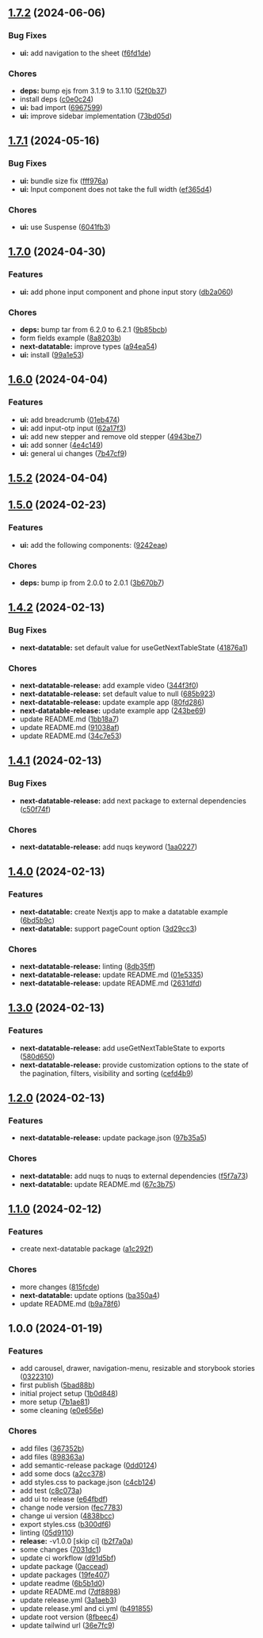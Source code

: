 ## [1.7.2](https://github.com/lifespikes/packages/compare/v1.7.1...v1.7.2) (2024-06-06)


### Bug Fixes

* **ui:** add navigation to the sheet ([f6fd1de](https://github.com/lifespikes/packages/commit/f6fd1de3a114a03459367ca47831ba839f738e55))


### Chores

* **deps:** bump ejs from 3.1.9 to 3.1.10 ([52f0b37](https://github.com/lifespikes/packages/commit/52f0b376e8038c32bd564cff9326d5fa7227dad9))
* install deps ([c0e0c24](https://github.com/lifespikes/packages/commit/c0e0c2405c895290c7ef294745502be67f3188a4))
* **ui:** bad import ([6967599](https://github.com/lifespikes/packages/commit/6967599b3d931106bd5491b1c921db1bb2e4608e))
* **ui:** improve sidebar implementation ([73bd05d](https://github.com/lifespikes/packages/commit/73bd05d48cdbb51f7c7080c863609d2420345d0d))

## [1.7.1](https://github.com/lifespikes/packages/compare/v1.7.0...v1.7.1) (2024-05-16)


### Bug Fixes

* **ui:** bundle size fix ([fff976a](https://github.com/lifespikes/packages/commit/fff976ab0c75fb138c59fe9f6ecd9256f52f89f8))
* **ui:** Input component does not take the full width ([ef365d4](https://github.com/lifespikes/packages/commit/ef365d4c536b79d8339f173df736391e6108c535))


### Chores

* **ui:** use Suspense ([6041fb3](https://github.com/lifespikes/packages/commit/6041fb3b97f5406e2d5329a3cdbd1b412a6f05f8))

## [1.7.0](https://github.com/lifespikes/packages/compare/v1.6.0...v1.7.0) (2024-04-30)


### Features

* **ui:** add phone input component and phone input story ([db2a060](https://github.com/lifespikes/packages/commit/db2a06016baee6c067de8473c0b8e5f019a782b7))


### Chores

* **deps:** bump tar from 6.2.0 to 6.2.1 ([9b85bcb](https://github.com/lifespikes/packages/commit/9b85bcb3514b21e9ad3ba67d5f17b62a2ae59103))
* form fields example ([8a8203b](https://github.com/lifespikes/packages/commit/8a8203ba9168c1661bf6ecd21d9b2f93894573de))
* **next-datatable:** improve types ([a94ea54](https://github.com/lifespikes/packages/commit/a94ea54261f831ef7ed05bf9e6d9bd19c9a3f8a8))
* **ui:** install ([99a1e53](https://github.com/lifespikes/packages/commit/99a1e53bed510fbffd1309ec7a9157b3ab8c5ba6))

## [1.6.0](https://github.com/lifespikes/packages/compare/v1.5.2...v1.6.0) (2024-04-04)


### Features

* **ui:** add breadcrumb ([01eb474](https://github.com/lifespikes/packages/commit/01eb4747d4cc8427aa5ab451c2cf9a8d10ddb919))
* **ui:** add input-otp input ([62a17f3](https://github.com/lifespikes/packages/commit/62a17f30b96141eea81f6d74651b151c31076442))
* **ui:** add new stepper and remove old stepper ([4943be7](https://github.com/lifespikes/packages/commit/4943be797139ba0f381df819036998c72a810eda))
* **ui:** add sonner ([4e4c149](https://github.com/lifespikes/packages/commit/4e4c14914c2f77491471e5706b17027b0d9f45b7))
* **ui:** general ui changes ([7b47cf9](https://github.com/lifespikes/packages/commit/7b47cf9315661cdf730c4115f7b5b5da70a8a161))

## [1.5.2](https://github.com/lifespikes/packages/compare/v1.5.1...v1.5.2) (2024-04-04)

## [1.5.0](https://github.com/lifespikes/packages/compare/v1.4.2...v1.5.0) (2024-02-23)


### Features

* **ui:** add the following components: ([9242eae](https://github.com/lifespikes/packages/commit/9242eae499d1b23df682d6af6e9e8c2d9a636ef7))


### Chores

* **deps:** bump ip from 2.0.0 to 2.0.1 ([3b670b7](https://github.com/lifespikes/packages/commit/3b670b70f2dde65eeff09e18d4c06fe02ba4d018))

## [1.4.2](https://github.com/lifespikes/packages/compare/v1.4.1...v1.4.2) (2024-02-13)


### Bug Fixes

* **next-datatable:** set default value for useGetNextTableState ([41876a1](https://github.com/lifespikes/packages/commit/41876a17f88ee02d7b2ccbdac4cc9aca3c8dc34c))


### Chores

* **next-datatable-release:** add example video ([344f3f0](https://github.com/lifespikes/packages/commit/344f3f018101cfb44cabb9c9715558f6a73a57dd))
* **next-datatable-release:** set default value to null ([685b923](https://github.com/lifespikes/packages/commit/685b9238299d848750c8a15813043d987f7443eb))
* **next-datatable-release:** update example app ([80fd286](https://github.com/lifespikes/packages/commit/80fd28688a247bede58916fdbca833ba6e5b7a1b))
* **next-datatable-release:** update example app ([243be69](https://github.com/lifespikes/packages/commit/243be690e4b2be243ff9ac907e7d94ba0a36fa68))
* update README.md ([1bb18a7](https://github.com/lifespikes/packages/commit/1bb18a76176ac474dbf4b1bcbf70c6bd85822663))
* update README.md ([91038af](https://github.com/lifespikes/packages/commit/91038af1c96a377d6694b687a98fbdfb50c10f92))
* update README.md ([34c7e53](https://github.com/lifespikes/packages/commit/34c7e537bb86e35fa9abb90226196a6c2018bb91))

## [1.4.1](https://github.com/lifespikes/packages/compare/v1.4.0...v1.4.1) (2024-02-13)


### Bug Fixes

* **next-datatable-release:** add next package to external dependencies ([c50f74f](https://github.com/lifespikes/packages/commit/c50f74f6beed7e98d617ea690422a7ddb6e99dc4))


### Chores

* **next-datatable-release:** add nuqs keyword ([1aa0227](https://github.com/lifespikes/packages/commit/1aa02274370dfd444cbee3631d8e12dd591433aa))

## [1.4.0](https://github.com/lifespikes/packages/compare/v1.3.0...v1.4.0) (2024-02-13)


### Features

* **next-datatable:** create Nextjs app to make a datatable example ([6bd5b9c](https://github.com/lifespikes/packages/commit/6bd5b9c50061056b8c22d0e4838efc11a5c1e0b0))
* **next-datatable:** support pageCount option ([3d29cc3](https://github.com/lifespikes/packages/commit/3d29cc3ed16321438857b0d4131f5ab587c85ea0))


### Chores

* **next-datatable-release:** linting ([8db35ff](https://github.com/lifespikes/packages/commit/8db35ffbf05c2763ed81e797ddcddd29cfff7a3c))
* **next-datatable-release:** update README.md ([01e5335](https://github.com/lifespikes/packages/commit/01e5335a3bd1a145c763675207e5594d4ea8a1d1))
* **next-datatable-release:** update README.md ([2631dfd](https://github.com/lifespikes/packages/commit/2631dfda7ea9f0b73978cc365a3be431bbd26c42))

## [1.3.0](https://github.com/lifespikes/packages/compare/v1.2.0...v1.3.0) (2024-02-13)


### Features

* **next-datatable-release:** add useGetNextTableState to exports ([580d650](https://github.com/lifespikes/packages/commit/580d6500f0c6924fe45881b14a1da807083d36e5))
* **next-datatable-release:** provide customization options to the state of the pagination, filters, visibility and sorting ([cefd4b9](https://github.com/lifespikes/packages/commit/cefd4b9b794c81cf04b1470257f1cc8715498042))

## [1.2.0](https://github.com/lifespikes/packages/compare/v1.1.0...v1.2.0) (2024-02-13)


### Features

* **next-datatable-release:** update package.json ([97b35a5](https://github.com/lifespikes/packages/commit/97b35a508cef6619b9fbe17a0c644f52e7d9b4df))


### Chores

* **next-datatable:** add nuqs to nuqs to external dependencies ([f5f7a73](https://github.com/lifespikes/packages/commit/f5f7a737ada8b6fb6393c1e9edd1b4b75e5b30c7))
* **next-datatable:** update README.md ([67c3b75](https://github.com/lifespikes/packages/commit/67c3b75720c5ad951d8d094f301777b5542a4717))

## [1.1.0](https://github.com/lifespikes/packages/compare/v1.0.0...v1.1.0) (2024-02-12)


### Features

* create next-datatable package ([a1c292f](https://github.com/lifespikes/packages/commit/a1c292fd35999426d06c3389a0b960cc3b2f1f7b))


### Chores

* more changes ([815fcde](https://github.com/lifespikes/packages/commit/815fcde668fb3fcf83dfa5912e2a7da8207f4b6f))
* **next-datatable:** update options ([ba350a4](https://github.com/lifespikes/packages/commit/ba350a4807571325bcc9a13853d4f192a75c6ccb))
* update README.md ([b9a78f6](https://github.com/lifespikes/packages/commit/b9a78f6b2a7f1e9ed037e1e0ae6027ff75421748))

## 1.0.0 (2024-01-19)


### Features

* add carousel, drawer, navigation-menu, resizable and storybook stories ([0322310](https://github.com/lifespikes/packages/commit/0322310132814aa1e286da74685b1bd5ad9c3e99))
* first publish ([5bad88b](https://github.com/lifespikes/packages/commit/5bad88bb7eb56f8ab2fbddabaa065f0982ffd18d))
* initial project setup ([1b0d848](https://github.com/lifespikes/packages/commit/1b0d848c366c73dd9d6e6f3e8b39098c1a69e4e5))
* more setup ([7b1ae81](https://github.com/lifespikes/packages/commit/7b1ae815f4013eeaee752bc75ac25a396a7bda2a))
* some cleaning ([e0e656e](https://github.com/lifespikes/packages/commit/e0e656e5d1038ff73b0b6b2c42ab88a6430615ba))


### Chores

* add files ([367352b](https://github.com/lifespikes/packages/commit/367352ba5318ff0968399faae484f6ba22ca82dc))
* add files ([898363a](https://github.com/lifespikes/packages/commit/898363a8b15558488ce95fe10806ba7061c9481a))
* add semantic-release package ([0dd0124](https://github.com/lifespikes/packages/commit/0dd01245c29852eec9bcaf75d358da0e7922b455))
* add some docs ([a2cc378](https://github.com/lifespikes/packages/commit/a2cc3789e58cb91cebf8ff0cbc7b70d194b48053))
* add styles.css to package.json ([c4cb124](https://github.com/lifespikes/packages/commit/c4cb1247e66a5999eb799d119c4b1b2595077dcb))
* add test ([c8c073a](https://github.com/lifespikes/packages/commit/c8c073ad66299b2bc9c87fd40e4e3870c8b474df))
* add ui to release ([e64fbdf](https://github.com/lifespikes/packages/commit/e64fbdf205efadc388cbda90f4deba3402643025))
* change node version ([fec7783](https://github.com/lifespikes/packages/commit/fec77839b8210b813e4f2adc18d32db815cec416))
* change ui version ([4838bcc](https://github.com/lifespikes/packages/commit/4838bcc5ffbfec3dfebdada1b790945b74b90606))
* export styles.css ([b300df6](https://github.com/lifespikes/packages/commit/b300df65f53de8917e0eefbffc81e7294056834f))
* linting ([05d9110](https://github.com/lifespikes/packages/commit/05d91104f452bd3bd6ddcac5a0ea91b848eb3659))
* **release:** -v1.0.0 [skip ci] ([b2f7a0a](https://github.com/lifespikes/packages/commit/b2f7a0a7c8ca4711cae1c3292e0d1520821e3d88))
* some changes ([7031dc1](https://github.com/lifespikes/packages/commit/7031dc1068eff426786b6c2183eaa82d2ea1afd1))
* update ci workflow ([d91d5bf](https://github.com/lifespikes/packages/commit/d91d5bf261802e719cac07fa6cb07079ea0c2471))
* update package ([0accead](https://github.com/lifespikes/packages/commit/0accead8e7b42806fb8161afd0a93155ff56ddbe))
* update packages ([19fe407](https://github.com/lifespikes/packages/commit/19fe407990c481a01379a66945d5d1b35e6f27e6))
* update readme ([6b5b1d0](https://github.com/lifespikes/packages/commit/6b5b1d08f9888916ae0a71ad5828a1b04a0d1f6f))
* update README.md ([7df8898](https://github.com/lifespikes/packages/commit/7df8898d853073ecd008f107115c46bc0aec2293))
* update release.yml ([3a1aeb3](https://github.com/lifespikes/packages/commit/3a1aeb378fe187d37eea2f31825eda516291de48))
* update release.yml and ci.yml ([b491855](https://github.com/lifespikes/packages/commit/b491855521a1a81e4bc13948f6b8850984b45b01))
* update root version ([8fbeec4](https://github.com/lifespikes/packages/commit/8fbeec4a3218caf5bf000bb846974ff4ee5bf156))
* update tailwind url ([36e7fc9](https://github.com/lifespikes/packages/commit/36e7fc94f50cd5e5109623084bf9787ae55b3b0a))

